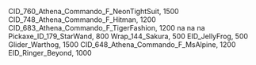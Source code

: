 CID_760_Athena_Commando_F_NeonTightSuit, 1500
CID_748_Athena_Commando_F_Hitman, 1200
CID_683_Athena_Commando_F_TigerFashion, 1200
na
na
na
Pickaxe_ID_179_StarWand, 800
Wrap_144_Sakura, 500
EID_JellyFrog, 500
Glider_Warthog, 1500
CID_648_Athena_Commando_F_MsAlpine, 1200
EID_Ringer_Beyond, 1000
